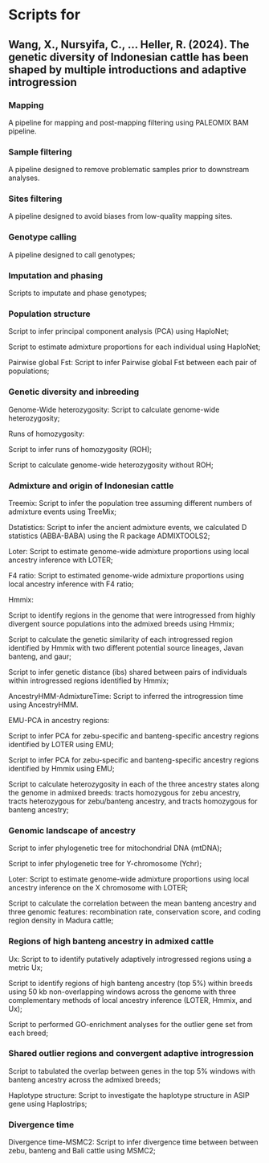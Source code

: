 # Scripts for
## Wang, X., Nursyifa, C., ... Heller, R. (2024). The genetic diversity of Indonesian cattle has been shaped by multiple introductions and adaptive introgression

### Mapping
A pipeline for mapping and post-mapping filtering using PALEOMIX BAM pipeline.

### Sample filtering
A pipeline designed to remove problematic samples prior to downstream analyses.

### Sites filtering
A pipeline designed to avoid biases from low-quality mapping sites.

### Genotype calling
A pipeline designed to call genotypes;

### Imputation and phasing
Scripts to imputate and phase genotypes;

### Population structure
Script to infer principal component analysis (PCA) using HaploNet;

Script to estimate admixture proportions for each individual using HaploNet;

Pairwise global Fst: Script to infer Pairwise global Fst between each pair of populations;

### Genetic diversity and inbreeding
Genome-Wide heterozygosity: Script to calculate genome-wide heterozygosity;

Runs of homozygosity: 

Script to infer runs of homozygosity (ROH);

Script to calculate genome-wide heterozygosity without ROH;

### Admixture and origin of Indonesian cattle
Treemix: Script to infer the population tree assuming different numbers of admixture events using TreeMix;

Dstatistics: Script to infer the ancient admixture events, we calculated D statistics (ABBA-BABA) using the R package ADMIXTOOLS2;

Loter: Script to estimate genome-wide admixture proportions using local ancestry inference with LOTER;

F4 ratio: Script to estimated genome-wide admixture proportions using local ancestry inference with F4 ratio;

Hmmix:

Script to identify regions in the genome that were introgressed from highly divergent source populations into the admixed breeds using Hmmix;

Script to calculate the genetic similarity of each introgressed region identified by Hmmix with two different potential source lineages, Javan banteng, and gaur;

Script to infer genetic distance (ibs) shared between pairs of individuals within introgressed regions identified by Hmmix;

AncestryHMM-AdmixtureTime: Script to inferred the introgression time using AncestryHMM.

EMU-PCA in ancestry regions:

Script to infer PCA for zebu-specific and banteng-specific ancestry regions identified by LOTER using EMU;

Script to infer PCA for zebu-specific and banteng-specific ancestry regions identified by Hmmix using EMU;

Script to calculate heterozygosity in each of the three ancestry states along the genome in admixed breeds: tracts homozygous for zebu ancestry, tracts heterozygous for zebu/banteng ancestry, and tracts homozygous for banteng ancestry;

### Genomic landscape of ancestry
Script to infer phylogenetic tree for mitochondrial DNA (mtDNA);

Script to infer phylogenetic tree for Y-chromosome (Ychr);

Loter: Script to estimate genome-wide admixture proportions using local ancestry inference on the X chromosome with LOTER;

Script to calculate the correlation between the mean banteng ancestry and three genomic features: recombination rate, conservation score, and coding region density in Madura cattle;

### Regions of high banteng ancestry in admixed cattle
Ux: Script to to identify putatively adaptively introgressed regions using a metric Ux;

Script to identify regions of high banteng ancestry (top 5%) within breeds using 50 kb non-overlapping windows across the genome with three complementary methods of local ancestry inference (LOTER, Hmmix, and Ux);

Script to performed GO-enrichment analyses for the outlier gene set from each breed;

### Shared outlier regions and convergent adaptive introgression
Script to tabulated the overlap between genes in the top 5% windows with banteng ancestry across the admixed breeds;

Haplotype structure: Script to investigate the haplotype structure in ASIP gene using Haplostrips;

### Divergence time
Divergence time-MSMC2: Script to infer divergence time between between zebu, banteng and Bali cattle using MSMC2;
